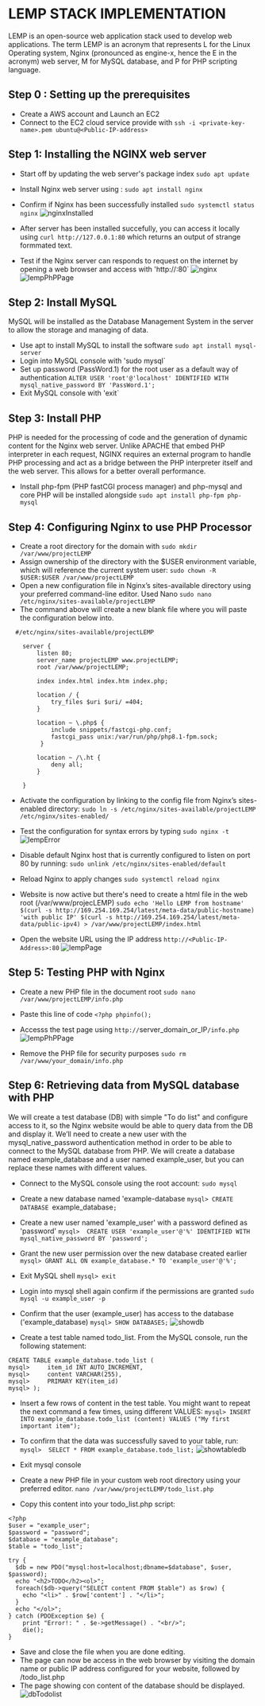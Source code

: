 # LEMP STACK IMPLEMENTATION
LEMP is an open-source web application stack used to develop web applications. The term LEMP is an acronym that represents L for the Linux Operating system, Nginx (pronounced as engine-x, hence the E in the acronym) web server, M for MySQL database, and P for PHP scripting language.

## Step 0 : Setting up the prerequisites
- Create a AWS account and Launch an EC2
- Connect to the EC2 cloud service provide with `ssh -i <private-key-name>.pem ubuntu@<Public-IP-address>`

## Step 1: Installing the NGINX web server
- Start off by updating the web server's package index `sudo apt update`
- Install Nginx web server using : `sudo apt install nginx`
- Confirm if Nginx has been successfully installed `sudo systemctl status nginx`
  ![nginxInstalled](https://user-images.githubusercontent.com/26335055/194863587-cc52db2e-acd2-455d-b154-80b0fb4911af.png)


- After server has been installed succefully, you can access it locally using `curl http://127.0.0.1:80` which returns an output of strange formmated text.
- Test if the Nginx server can responds to request on the internet by opening a web browser and access with 'http://<Public-IP-Address>:80`
  ![nginx](https://user-images.githubusercontent.com/26335055/194863496-9e3a7ace-830c-410e-8a12-e6d298af7daf.png)![lempPhPPage](https://user-images.githubusercontent.com/26335055/194879255-2e0f0bdd-e387-4bc5-a334-c40b8a7bb4bb.png)


 ## Step 2: Install MySQL
  MySQL will be installed as the Database Management System in the server to allow the storage and managing of data.
  - Use apt to install MySQL to install the software `sudo apt install mysql-server`
  - Login into MySQL console with 'sudo mysql`
  - Set up password (PassWord.1) for the root user as a default way of authentication 
    `ALTER USER 'root'@'localhost' IDENTIFIED WITH mysql_native_password BY 'PassWord.1';`
  - Exit MySQL console with 'exit`
  
  ## Step 3: Install PHP
  PHP is needed for the processing of code and the generation of dynamic content for the Nginx web server. Unlike APACHE that embed PHP interpreter in each request, NGINX requires an external program to handle PHP processing and act as a bridge between the PHP interpreter itself and the web server. This allows for a better overall performance. 
  - Install php-fpm (PHP fastCGI process manager) and php-mysql and core PHP will be installed alongside
  `sudo apt install php-fpm php-mysql`
  
  ## Step 4: Configuring Nginx to use PHP Processor
  - Create a root directory for the domain with `sudo mkdir /var/www/projectLEMP`
  - Assign ownership of the directory with the $USER environment variable, which will reference the current system user:
  `sudo chown -R $USER:$USER /var/www/projectLEMP`
  - Open a new configuration file in Nginx’s sites-available directory using your preferred command-line editor. Used Nano
  `sudo nano /etc/nginx/sites-available/projectLEMP`
  - The command above will create a new blank file where you will paste the configuration below into.
  
  ```
    #/etc/nginx/sites-available/projectLEMP

      server {
          listen 80;
          server_name projectLEMP www.projectLEMP;
          root /var/www/projectLEMP;

          index index.html index.htm index.php;

          location / {
              try_files $uri $uri/ =404;
          }

          location ~ \.php$ {
              include snippets/fastcgi-php.conf;
              fastcgi_pass unix:/var/run/php/php8.1-fpm.sock;
           }

          location ~ /\.ht {
              deny all;
          }

      }
  ```
  
  - Activate the configuration by linking to the config file from Nginx’s sites-enabled directory:
  `sudo ln -s /etc/nginx/sites-available/projectLEMP /etc/nginx/sites-enabled/`
  - Test the configuration for syntax errors by typing
  `sudo nginx -t`
  ![lempError](https://user-images.githubusercontent.com/26335055/194876530-73c947cf-7272-40fe-b075-b772f79b1fa2.png)

  - Disable default Nginx host that is currently configured to listen on port 80 by running:
  `sudo unlink /etc/nginx/sites-enabled/default`
  - Reload Nginx to apply changes
  `sudo systemctl reload nginx`
  - Website is now active but there's need to create a html file in the web root (/var/www/projecLEMP)
  `sudo echo 'Hello LEMP from hostname' $(curl -s http://169.254.169.254/latest/meta-data/public-hostname) 'with public IP' $(curl -s http://169.254.169.254/latest/meta-data/public-ipv4) > /var/www/projectLEMP/index.html`
  - Open the website URL using the IP address
  `http://<Public-IP-Address>:80`
![lempPage](https://user-images.githubusercontent.com/26335055/194876390-8c4daf07-6d8e-416f-9582-bcdcdd86633b.png)

  ## Step 5: Testing PHP with Nginx
  - Create a new PHP file in the document root
  `sudo nano /var/www/projectLEMP/info.php`
  - Paste this line of code
  `<?php
  phpinfo();`
 - Accesss the test page using
`http://`server_domain_or_IP`/info.php`
![lempPhPPage](https://user-images.githubusercontent.com/26335055/194879330-85804dd3-07fb-4323-97ca-bc15212eea9f.png)

- Remove the PHP file for security purposes
  `sudo rm /var/www/your_domain/info.php`

## Step 6: Retrieving data from MySQL database with PHP
We will create a test database (DB) with simple "To do list" and configure access to it, so the Nginx website would be able to query data from the DB and display it. We’ll need to create a new user with the mysql_native_password authentication method in order to be able to connect to the MySQL database from PHP. We will create a database named example_database and a user named example_user, but you can replace these names with different values.
- Connect to the MySQL console using the root account:
`sudo mysql`
- Create a new database named 'example-database
 `mysql> CREATE DATABASE `example_database`;`
- Create a new user named 'example_user' with a password defined as 'password'
`mysql>  CREATE USER 'example_user'@'%' IDENTIFIED WITH mysql_native_password BY 'password';`
- Grant the new user permission over the new database created earlier
`mysql> GRANT ALL ON example_database.* TO 'example_user'@'%';`
- Exit MySQL shell
 `mysql> exit`
- Login into mysql shell again confirm if the permissions are granted
`sudo mysql -u example_user -p`
- Confirm that the user (example_user) has access to the database ('example_database)
`mysql> SHOW DATABASES;`
![showdb](https://user-images.githubusercontent.com/26335055/194885013-19da61e6-cb96-4ee6-8f0c-2de3b88133fd.png)

- Create a test table named todo_list. From the MySQL console, run the following statement:
```
CREATE TABLE example_database.todo_list (
mysql>     item_id INT AUTO_INCREMENT,
mysql>     content VARCHAR(255),
mysql>     PRIMARY KEY(item_id)
mysql> );
```
- Insert a few rows of content in the test table. You might want to repeat the next command a few times, using different VALUES:
`mysql> INSERT INTO example_database.todo_list (content) VALUES ("My first important item");`
- To confirm that the data was successfully saved to your table, run:
`mysql>  SELECT * FROM example_database.todo_list;`
![showtabledb](https://user-images.githubusercontent.com/26335055/194885581-580a07e9-9516-42ab-b05d-dcce73ddb7cf.png)

- Exit mysql console
- Create a new PHP file in your custom web root directory using your preferred editor.
`nano /var/www/projectLEMP/todo_list.php`
- Copy this content into your todo_list.php script:
```
<?php
$user = "example_user";
$password = "password";
$database = "example_database";
$table = "todo_list";

try {
  $db = new PDO("mysql:host=localhost;dbname=$database", $user, $password);
  echo "<h2>TODO</h2><ol>";
  foreach($db->query("SELECT content FROM $table") as $row) {
    echo "<li>" . $row['content'] . "</li>";
  }
  echo "</ol>";
} catch (PDOException $e) {
    print "Error!: " . $e->getMessage() . "<br/>";
    die();
}
```
- Save and close the file when you are done editing.
- The page can now be access in the web browser by visiting the domain name or public IP address configured for your website, followed by /todo_list.php
- The page showing con content of the database should be displayed.
![dbTodolist](https://user-images.githubusercontent.com/26335055/194886490-367d83db-1520-4af4-bae1-e8bc649aa9f5.png)

